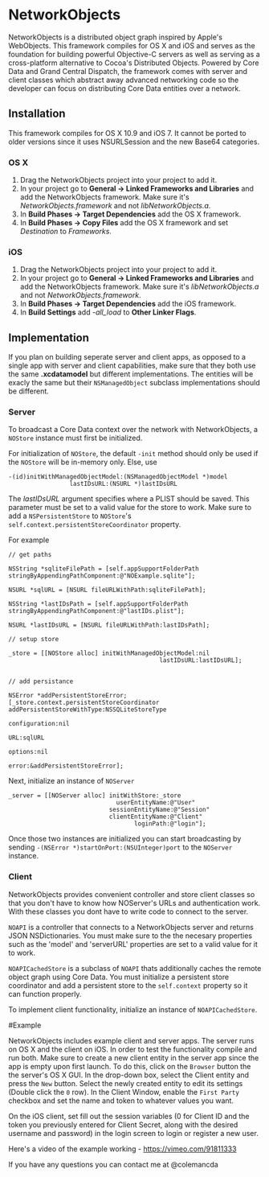 NetworkObjects
==============

NetworkObjects is a distributed object graph inspired by Apple's WebObjects. This framework compiles for OS X and iOS and serves as the foundation for building powerful Objective-C servers as well as serving as a cross-platform alternative to Cocoa's Distributed Objects. Powered by Core Data and Grand Central Dispatch, the framework comes with server and client classes which abstract away advanced networking code so the developer can focus on distributing Core Data entities over a network.

## Installation

This framework compiles for OS X 10.9 and iOS 7. It cannot be ported to older versions since it uses NSURLSession and the new Base64 categories.

### OS X

1. Drag the NetworkObjects project into your project to add it.
2. In your project go to **General -> Linked Frameworks and Libraries** and add the NetworkObjects framework. Make sure it's *NetworkObjects.framework* and not *libNetworkObjects.a*.
3. In **Build Phases -> Target Dependencies** add the OS X framework.
4. In **Build Phases -> Copy Files** add the OS X framework and set *Destination* to *Frameworks*.

### iOS

1. Drag the NetworkObjects project into your project to add it.
2. In your project go to **General -> Linked Frameworks and Libraries** and add the NetworkObjects framework. Make sure it's *libNetworkObjects.a* and not *NetworkObjects.framework*.
3. In **Build Phases -> Target Dependencies** add the iOS framework.
4. In **Build Settings** add *-all_load* to **Other Linker Flags**.

## Implementation

If you plan on building seperate server and client apps, as opposed to a single app with server and client capabilities, make sure that they both use the same **.xcdatamodel** but different implementations. The entities will be exacly the same but their ```NSManagedObject``` subclass implementations should be different.

### Server

To broadcast a Core Data context over the network with NetworkObjects, a ```NOStore``` instance must first be initialized.

For initialization of ```NOStore```, the default ```-init``` method should only be used if the ```NOStore``` will be in-memory only. Else, use 

	-(id)initWithManagedObjectModel:(NSManagedObjectModel *)model
		             lastIDsURL:(NSURL *)lastIDsURL
		             
The *lastIDsURL* argument specifies where a PLIST should be saved. This parameter must be set to a valid value for the store to work. Make sure to add a ```NSPersistentStore``` to ```NOStore```'s ```self.context.persistentStoreCoordinator``` property.

For example

    // get paths
    
    NSString *sqliteFilePath = [self.appSupportFolderPath stringByAppendingPathComponent:@"NOExample.sqlite"];
    
    NSURL *sqlURL = [NSURL fileURLWithPath:sqliteFilePath];
    
    NSString *lastIDsPath = [self.appSupportFolderPath stringByAppendingPathComponent:@"lastIDs.plist"];
    
    NSURL *lastIDsURL = [NSURL fileURLWithPath:lastIDsPath];
    
    // setup store
    
    _store = [[NOStore alloc] initWithManagedObjectModel:nil
                                              lastIDsURL:lastIDsURL];
    
    
    // add persistance
    
    NSError *addPersistentStoreError;
    [_store.context.persistentStoreCoordinator addPersistentStoreWithType:NSSQLiteStoreType
                                                            configuration:nil
                                                                      URL:sqlURL
                                                                  options:nil
                                                                    error:&addPersistentStoreError];

Next, initialize an instance of ```NOServer``` 

	_server = [[NOServer alloc] initWithStore:_store
	                              userEntityName:@"User"
	                            sessionEntityName:@"Session"
	                            clientEntityName:@"Client"
	                                   loginPath:@"login"];
                                    
Once those two instances are initialized you can start broadcasting by sending ```-(NSError *)startOnPort:(NSUInteger)port``` to the ```NOServer``` instance.

### Client

NetworkObjects provides convenient controller and store client classes so that you don't have to know how NOServer's URLs and authentication work. With these classes you dont have to write code to connect to the server.

```NOAPI``` is a controller that connects to a NetworkObjects server and returns JSON NSDictionaries. You must make sure to the the necesary properties such as the 'model' and 'serverURL' properties are set to a valid value for it to work.

```NOAPICachedStore``` is a subclass of ```NOAPI``` thats additionally caches the remote object graph using Core Data. You must initialize a persistent store coordinator and add a persistent store to the ```self.context``` property so it can function properly.

To implement client functionality, initialize an instance of ```NOAPICachedStore```.

#Example

NetworkObjects includes example client and server apps. The server runs on OS X and the client on iOS. In order to test the functionality compile and run both. Make sure to create a new client entity in the server app since the app is empty upon first launch. To do this, click on the ```Browser``` button the the server's OS X GUI. In the drop-down box, select the Client entity and press the ```New``` button. Select the newly created entity to edit its settings (Double click the ```0``` row). In the Client Window, enable the ```First Party``` checkbox and set the name and token to whatever values you want.

On the iOS client, set fill out the session variables (0 for Client ID and the token you previously entered for Client Secret, along with the desired username and password) in the login screen to login or register a new user.

Here's a video of the example working - https://vimeo.com/91811333

If you have any questions you can contact me at @colemancda

